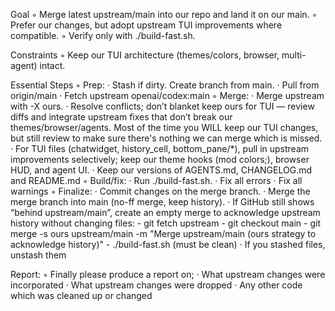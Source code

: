 Goal
◦ Merge latest upstream/main into our repo and land it on our main.
◦ Prefer our changes, but adopt upstream TUI improvements where compatible.
◦ Verify only with ./build-fast.sh.

Constraints
◦ Keep our TUI architecture (themes/colors, browser, multi-agent) intact.

Essential Steps
◦ Prep:
  · Stash if dirty. Create branch from main.
  · Pull from origin/main
  · Fetch upstream openai/codex:main
◦ Merge:
  · Merge upstream with -X ours.
  · Resolve conflicts; don’t blanket keep ours for TUI — review diffs and integrate upstream fixes that don’t break our themes/browser/agents. Most of the time you WILL keep our TUI changes, but still review to make sure there's nothing we can merge which is missed.
  · For TUI files (chatwidget, history_cell, bottom_pane/*), pull in upstream improvements selectively; keep our theme hooks (mod colors;), browser HUD, and agent UI.
  · Keep our versions of AGENTS.md, CHANGELOG.md and README.md
◦ Build/fix:
  · Run ./build-fast.sh.
  · Fix all errors
  · Fix all warnings
◦ Finalize:
  · Commit changes on the merge branch.
  · Merge the merge branch into main (no-ff merge, keep history).
  · If GitHub still shows “behind upstream/main”, create an empty merge to acknowledge upstream history without changing files:
    - git fetch upstream
    - git checkout main
    - git merge -s ours upstream/main -m "Merge upstream/main (ours strategy to acknowledge history)"
    - ./build-fast.sh (must be clean)
  · If you stashed files, unstash them

Report:
◦ Finally please produce a report on;
  · What upstream changes were incorporated
  · What upstream changes were dropped
  · Any other code which was cleaned up or changed
